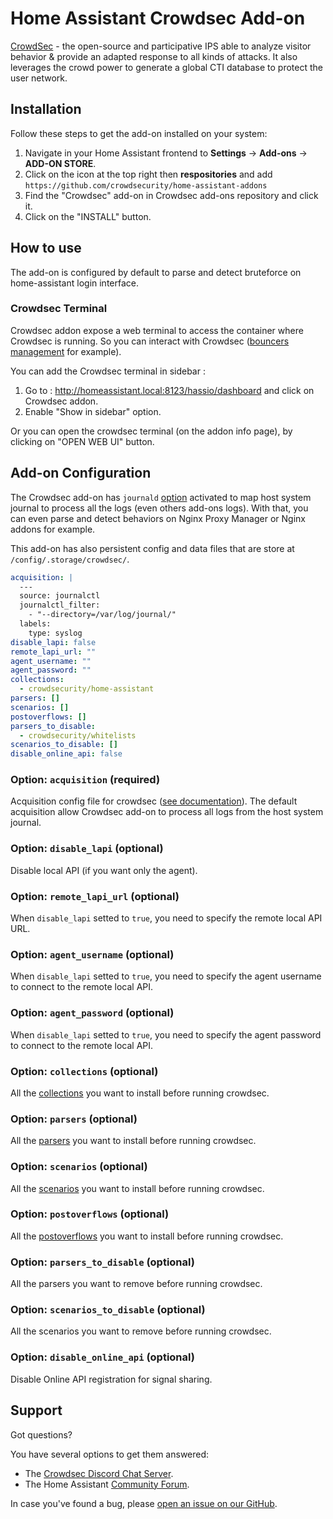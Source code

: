 # Home Assistant Crowdsec Add-on

[CrowdSec](https://github.com/crowdsecurity/crowdsec) - the open-source and participative IPS able to analyze visitor behavior & provide an adapted response to all kinds of attacks. It also leverages the crowd power to generate a global CTI database to protect the user network.

## Installation

Follow these steps to get the add-on installed on your system:

1. Navigate in your Home Assistant frontend to **Settings** ->  **Add-ons** -> **ADD-ON STORE**.
2. Click on the icon at the top right then **respositories** and add `https://github.com/crowdsecurity/home-assistant-addons`
3. Find the "Crowdsec" add-on in Crowdsec add-ons repository and click it.
4. Click on the "INSTALL" button.

## How to use

The add-on is configured by default to parse and detect bruteforce on home-assistant login interface.

### Crowdsec Terminal

Crowdsec addon expose a web terminal to access the container where Crowdsec is running.
So you can interact with Crowdsec ([bouncers management](https://docs.crowdsec.net/docs/next/user_guides/bouncers_configuration) for example).

You can add the Crowdsec terminal in sidebar :

1. Go to : http://homeassistant.local:8123/hassio/dashboard and click on Crowdsec addon.
2. Enable "Show in sidebar" option.

Or you can open the crowdsec terminal (on the addon info page), by clicking on "OPEN WEB UI" button.


## Add-on Configuration

The Crowdsec add-on has `journald` [option](https://developers.home-assistant.io/docs/add-ons/configuration#optional-configuration-options) activated to map host system journal to process all the logs (even others add-ons logs).
With that, you can even parse and detect behaviors on Nginx Proxy Manager or Nginx addons for example.

This add-on has also persistent config and data files that are store at `/config/.storage/crowdsec/`.

```yaml
acquisition: |
  ---
  source: journalctl
  journalctl_filter: 
    - "--directory=/var/log/journal/"
  labels:
    type: syslog
disable_lapi: false
remote_lapi_url: ""
agent_username: ""
agent_password: ""
collections:
  - crowdsecurity/home-assistant
parsers: []
scenarios: []
postoverflows: []
parsers_to_disable:
  - crowdsecurity/whitelists
scenarios_to_disable: []
disable_online_api: false
```

### Option: `acquisition` (required)

Acquisition config file for crowdsec ([see documentation](https://docs.crowdsec.net/docs/next/concepts/#acquisition)).
The default acquisition allow Crowdsec add-on to process all logs from the host system journal.

### Option: `disable_lapi` (optional)

Disable local API (if you want only the agent).

### Option: `remote_lapi_url` (optional)

When `disable_lapi` setted to `true`, you need to specify the remote local API URL.

### Option: `agent_username` (optional)

When `disable_lapi` setted to `true`, you need to specify the agent username to connect to the remote local API.

### Option: `agent_password` (optional)

When `disable_lapi` setted to `true`, you need to specify the agent password to connect to the remote local API.

### Option: `collections` (optional)

All the [collections](https://docs.crowdsec.net/docs/next/user_guides/hub_mgmt/#collections) you want to install before running crowdsec.

### Option: `parsers` (optional)

All the [parsers](https://docs.crowdsec.net/docs/next/user_guides/hub_mgmt/#parsers) you want to install before running crowdsec.

### Option: `scenarios` (optional)

All the [scenarios](https://docs.crowdsec.net/docs/next/user_guides/hub_mgmt/#scenarios) you want to install before running crowdsec.

### Option: `postoverflows` (optional)

All the [postoverflows](https://docs.crowdsec.net/docs/next/parsers/intro/#postoverflows) you want to install before running crowdsec.

### Option: `parsers_to_disable` (optional)

All the parsers you want to remove before running crowdsec.

### Option: `scenarios_to_disable` (optional)

All the scenarios you want to remove before running crowdsec.

### Option: `disable_online_api` (optional)

Disable Online API registration for signal sharing.

## Support

Got questions?

You have several options to get them answered:

- The [Crowdsec Discord Chat Server][discord].
- The Home Assistant [Community Forum][forum].

In case you've found a bug, please [open an issue on our GitHub][issue].

[discord]: https://discord.gg/wGN7ShmEE8
[forum]: https://discourse.crowdsec.net/
[issue]: https://github.com/crowdsecurity/home-assistant-addons/issues